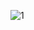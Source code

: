 ![1](https://images.cnblogs.com/cnblogs_com/LexMoon/1598499/o_191215112415QQ%E6%88%AA%E5%9B%BE20191215192331.png)